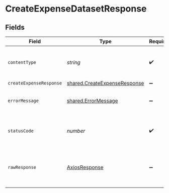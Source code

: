 # CreateExpenseDatasetResponse


## Fields

| Field                                                                               | Type                                                                                | Required                                                                            | Description                                                                         |
| ----------------------------------------------------------------------------------- | ----------------------------------------------------------------------------------- | ----------------------------------------------------------------------------------- | ----------------------------------------------------------------------------------- |
| `contentType`                                                                       | *string*                                                                            | :heavy_check_mark:                                                                  | HTTP response content type for this operation                                       |
| `createExpenseResponse`                                                             | [shared.CreateExpenseResponse](../../../sdk/models/shared/createexpenseresponse.md) | :heavy_minus_sign:                                                                  | OK                                                                                  |
| `errorMessage`                                                                      | [shared.ErrorMessage](../../../sdk/models/shared/errormessage.md)                   | :heavy_minus_sign:                                                                  | The request made is not valid.                                                      |
| `statusCode`                                                                        | *number*                                                                            | :heavy_check_mark:                                                                  | HTTP response status code for this operation                                        |
| `rawResponse`                                                                       | [AxiosResponse](https://axios-http.com/docs/res_schema)                             | :heavy_minus_sign:                                                                  | Raw HTTP response; suitable for custom response parsing                             |